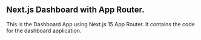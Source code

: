 ## Next.js Dashboard with App Router.

This is the Dashboard App using Next.js 15 App Router. It contains the code for the dashboard application.

